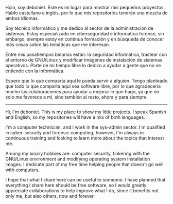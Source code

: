 Hola, soy deboniet. Este es mi lugar para mostrar mis pequeños proyectos. Hablo castellano e inglés, por lo que mis repositorios tendrán una mezcla de ambos idiomas.

Soy técnico informático y me dedico al sector de la administración de sistemas. Estoy especializado en ciberseguridad e informática forense, sin embargo, siempre estoy en continua formación y en búsqueda de conocer más cosas sobre las temáticas que me interesan.

Entre mis pasatiempos binarios están: la seguridad informática, trastear con el entorno de GNU/Linux y modificar imágenes de instalación de sistemas operativos. Parte de mi tiempo libre lo dedico a ayudar a gente que no se entiende con la informática.

Espero que lo que comparta aquí le pueda servir a alguien. Tengo planteado que todo lo que comparta aquí sea software libre, por lo que agradecería mucho las colaboraciones para ayudar a mejorar lo que hago, ya que no solo me favorece a mí, sino también al resto, ahora y para siempre.

---

Hi, I'm deboniet. This is my place to show my little projects. I speak Spanish and English, so my repositories will have a mix of both languages.

I'm a computer technician, and I work in the sys-admin sector. I'm qualified in cyber-security and forensic computing, however, I'm always in continuous training and looking to learn more about the topics that interest me.

Among my binary hobbies are: computer security, tinkering with the GNU/Linux environment and modifying operating system installation images. I dedicate part of my free time helping people that doesn't go well with computers.

I hope that what I share here can be useful to someone. I have planned that everything I share here should be free software, so I would greatly appreciate collaborations to help improve what I do, since it benefits not only me, but also others, now and forever.
